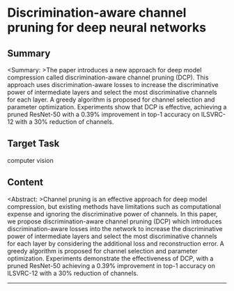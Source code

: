 # Discrimination-aware channel pruning for deep neural networks

## Summary

<Summary: >The paper introduces a new approach for deep model compression called discrimination-aware channel pruning (DCP). This approach uses discrimination-aware losses to increase the discriminative power of intermediate layers and select the most discriminative channels for each layer. A greedy algorithm is proposed for channel selection and parameter optimization. Experiments show that DCP is effective, achieving a pruned ResNet-50 with a 0.39% improvement in top-1 accuracy on ILSVRC-12 with a 30% reduction of channels.


## Target Task

computer vision

## Content

<Abstract: >Channel pruning is an effective approach for deep model compression, but existing methods have limitations such as computational expense and ignoring the discriminative power of channels. In this paper, we propose discrimination-aware channel pruning (DCP) which introduces discrimination-aware losses into the network to increase the discriminative power of intermediate layers and select the most discriminative channels for each layer by considering the additional loss and reconstruction error. A greedy algorithm is proposed for channel selection and parameter optimization. Experiments demonstrate the effectiveness of DCP, with a pruned ResNet-50 achieving a 0.39% improvement in top-1 accuracy on ILSVRC-12 with a 30% reduction of channels.



---

